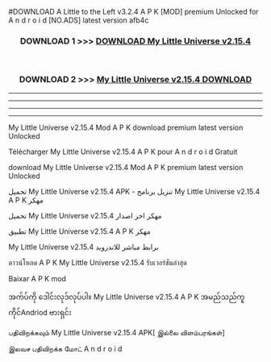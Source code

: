 #DOWNLOAD A Little to the Left v3.2.4 A P K [MOD] premium Unlocked for A n d r o i d [NO.ADS] latest version afb4c 



<div align="center">

<h3>DOWNLOAD 1 >>> <a href="https://downloadmod1.web.app/?judul=My Little Universe v2.15.4">DOWNLOAD My Little Universe v2.15.4</a></h3><br>

<h3>DOWNLOAD 2 >>> <a href="https://downloadmod1.web.app/?judul=My Little Universe v2.15.4">My Little Universe v2.15.4 DOWNLOAD </a></h3>

</div>


----------------------------------------------------------

----------------------------------------------------------

----------------------------------------------------------

----------------------------------------------------------


My Little Universe v2.15.4 Mod A P K download premium latest version Unlocked

Télécharger My Little Universe v2.15.4 A P K pour A n d r o i d Gratuit

download My Little Universe v2.15.4 Mod A P K premium latest version Unlocked

تحميل My Little Universe v2.15.4 APK - تنزيل برنامج My Little Universe v2.15.4 A P K مهكر

تحميل My Little Universe v2.15.4 مهكر اخر اصدار

تطبيق My Little Universe v2.15.4 A P K مهكر

My Little Universe v2.15.4 برابط مباشر للاندرويد

ดาวน์โหลด A P K My Little Universe v2.15.4 รับเวอร์ชันล่าสุด

Baixar A P K mod

အက်ပ်ကို ဒေါင်းလုဒ်လုပ်ပါ။ My Little Universe v2.15.4 A P K အမည်သည်ကူကိုင်Andriod ဗားရှင်း

பதிவிறக்கவும் My Little Universe v2.15.4 APK[ இல்லை விளம்பரங்கள்] 
 
இலவச பதிவிறக்க மோட் A n d r o i d



